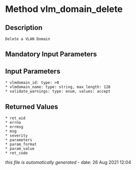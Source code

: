 # Method vlm_domain_delete

## Description
	Delete a VLAN Domain

## Mandatory Input Parameters

## Input Parameters
	* vlmdomain_id: type: >0
	* vlmdomain_name: type: string, max length: 128
	* validate_warnings: type: enum, values: accept

## Returned Values
	* ret_oid
	* errno
	* errmsg
	* msg
	* severity
	* parameters
	* param_format
	* param_value
	* ret_code


*this file is automatically generated* - date: 26 Aug 2021 12:04